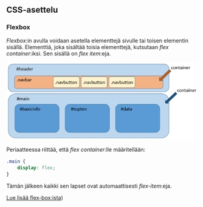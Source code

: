 ## CSS-asettelu

### Flexbox

*Flexbox*:in avulla voidaan asetella elementtejä sivulle tai toisen elementin sisällä. Elementtiä, joka sisältää toisia elementtejä, kutsutaan *flex container*:iksi. Sen sisällä on *flex item*:eja.

![sivuston rakenne](./img/demo1_rakenne_nuolet.PNG)

Periaatteessa riittää, että *flex container*:lle määritellään:

```css
.main {
    display: flex;
}
```

Tämän jälkeen kaikki sen lapset ovat automaattisesti *flex-item*:eja. 

[Lue lisää flex-box:ista](https://css-tricks.com/snippets/css/a-guide-to-flexbox/))
